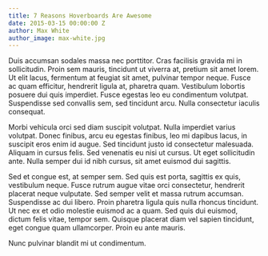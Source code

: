 ```yaml
---
title: 7 Reasons Hoverboards Are Awesome
date: 2015-03-15 00:00:00 Z
author: Max White
author_image: max-white.jpg
---
```


Duis accumsan sodales massa nec porttitor. Cras facilisis gravida mi in sollicitudin. Proin sem mauris, tincidunt ut viverra at, pretium sit amet lorem. Ut elit lacus, fermentum at feugiat sit amet, pulvinar tempor neque. Fusce ac quam efficitur, hendrerit ligula at, pharetra quam. Vestibulum lobortis posuere dui quis imperdiet. Fusce egestas leo eu condimentum volutpat. Suspendisse sed convallis sem, sed tincidunt arcu. Nulla consectetur iaculis consequat.

Morbi vehicula orci sed diam suscipit volutpat. Nulla imperdiet varius volutpat. Donec finibus, arcu eu egestas finibus, leo mi dapibus lacus, in suscipit eros enim id augue. Sed tincidunt justo id consectetur malesuada. Aliquam in cursus felis. Sed venenatis eu nisi ut cursus. Ut eget sollicitudin ante. Nulla semper dui id nibh cursus, sit amet euismod dui sagittis.

Sed et congue est, at semper sem. Sed quis est porta, sagittis ex quis, vestibulum neque. Fusce rutrum augue vitae orci consectetur, hendrerit placerat neque vulputate. Sed semper velit et massa rutrum accumsan. Suspendisse ac dui libero. Proin pharetra ligula quis nulla rhoncus tincidunt. Ut nec ex et odio molestie euismod ac a quam. Sed quis dui euismod, dictum felis vitae, tempor sem. Quisque placerat diam vel sapien tincidunt, eget congue quam ullamcorper. Proin eu ante mauris.

Nunc pulvinar blandit mi ut condimentum.